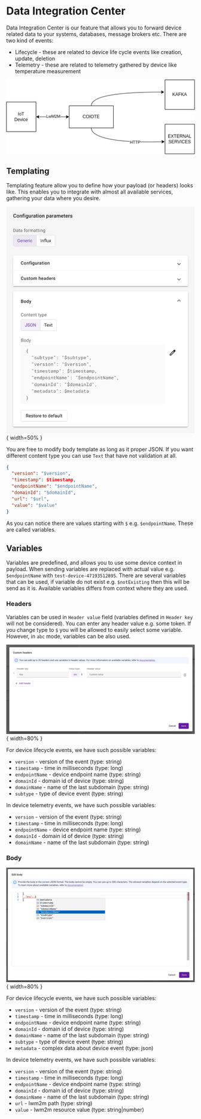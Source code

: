 # Data Integration Center

Data Integration Center is our feature that allows you to forward device related data to your systems, databases,
message brokers etc. There are two kind of events:

* Lifecycle - these are related to device life cycle events like creation, update, deletion
* Telemetry - these are related to telemetry gathered by device like temperature measurement

![overview](./images/data-integration-center-overview.webp)

## Templating

Templating feature allow you to define how your payload (or headers) looks like. This enables you to integrate with
almost all available services, gathering your data where you desire.

![wizard-form-body](./images/wizard-form-body.webp){ width=50% }

You are free to modify body template as long as it proper JSON. If you want different content type you can use `Text`
that have not validation at all.

```json
{
  "version": "$version",
  "timestamp": $timestamp,
  "endpointName": "$endpointName",
  "domainId": "$domainId",
  "url": "$url",
  "value": "$value"
}
```

As you can notice there are values starting with `$` e.g. `$endpointName`. These are called variables.

## Variables

Variables are predefined, and allows you to use some device context in payload. When sending variables are replaced with
actual value e.g. `$endpointName` with `test-device-47193512895`. There are several variables that can be used, if
variable do not exist e.g. `$notExisting` then this will be send as it is. Available variables differs from context
where they are used.

### Headers

Variables can be used in `Header value` field (variables defined in `Header key` will not be considered). You can enter
any header value e.g. some token. If you change type to `$` you will be allowed to easily select some variable. However,
in `abc` mode, variables can be also used.

![custom-headers-dialog](./images/custom-headers-dialog.webp){ width=80% }

For device lifecycle events, we have such possible variables:

* `version` - version of the event (type: string)
* `timestamp` - time in milliseconds (type: long)
* `endpointName` - device endpoint name (type: string)
* `domainId` - domain id of device (type: string)
* `domainName` - name of the last subdomain (type: string)
* `subtype` - type of device event (type: string)

In device telemetry events, we have such possible variables:

* `version` - version of the event (type: string)
* `timestamp` - time in milliseconds (type: long)
* `endpointName` - device endpoint name (type: string)
* `domainId` - domain id of device (type: string)
* `domainName` - name of the last subdomain (type: string)

### Body

![body-dialog](./images/body-dialog.webp){ width=80% }

For device lifecycle events, we have such possible variables:

* `version` - version of the event (type: string)
* `timestamp` - time in milliseconds (type: long)
* `endpointName` - device endpoint name (type: string)
* `domainId` - domain id of device (type: string)
* `domainName` - name of the last subdomain (type: string)
* `subtype` - type of device event (type: string)
* `metadata` - complex data about device event (type: json)

In device telemetry events, we have such possible variables:

* `version` - version of the event (type: string)
* `timestamp` - time in milliseconds (type: long)
* `endpointName` - device endpoint name (type: string)
* `domainId` - domain id of device (type: string)
* `domainName` - name of the last subdomain (type: string)
* `url` - lwm2m path (type: string)
* `value` - lwm2m resource value (type: string|number)
